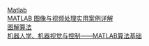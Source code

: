 [Matlab](http://www.matlabsky.com/forum-53-1.html)  
[MATLAB 图像与视频处理实用案例详解](https://6so.so/t/446393/)  
[图解算法](https://6so.so/t/460856/)  
[机器人学、机器视觉与控制――MATLAB算法基础](https://6so.so/t/440731/)  

